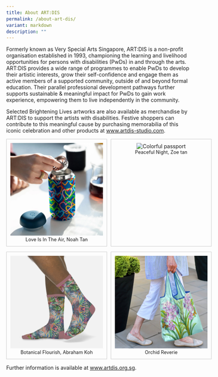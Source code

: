 ```yaml
---
title: About ART:DIS
permalink: /about-art-dis/
variant: markdown
description: ""
---
```

<p>Formerly known as Very Special Arts Singapore, ART:DIS is a non-profit
organisation established in 1993, championing the learning and livelihood
opportunities for persons with disabilities (PwDs) in and through the arts.
ART:DIS provides a wide range of programmes to enable PwDs to develop their
artistic interests, grow their self-confidence and engage them as active
members of a supported community, outside of and beyond formal education.
Their parallel professional development pathways further supports sustainable
&amp; meaningful impact for PwDs to gain work experience, empowering them
to live independently in the community.</p>
<p>Selected Brightening Lives artworks are also available as merchandise
by ART:DIS to support the artists with disabilities. Festive shoppers can
contribute to this meaningful cause by purchasing memorabilia of this iconic
celebration and other products at <a href="http://www.artdis-studio.com" rel="noopener noreferrer nofollow" target="_blank">www.artdis-studio.com</a>.</p>
<p></p>
<div style="text-align: center; width: 550px; margin: auto;" class="isomer-card-grid">
<div style="border: 1;" class="isomer-card">
<img style="width: 100%" height="auto" width="100%" alt="12oz Bottle" src="/images/Carter_Blue_12oz_Noah.jpg">
<div class="isomer-card-body">
<div style="font-size: 0.9em;" class="isomer-card-title">Love Is In The Air, Noah Tan</div>
</div>
</div>
<div style="border: 1;" class="isomer-card">
<img style="width: 80%" height="auto" width="100%" alt="Colorful passport" src="/images/Passport_Zoe.jpg">
<div class="isomer-card-body">
<div style="font-size: 0.9em;" class="isomer-card-title">Peaceful Night, Zoe tan</div>
</div>
</div>
</div>
<p></p>
<div style="text-align: center; width: 550px; margin: auto;" class="isomer-card-grid">
<div style="border: 1;" class="isomer-card">
<img style="width: 100%" height="auto" width="100%" alt="socks" src="/images/Sock_Abraham_min.jpg">
<div class="isomer-card-body">
<div style="font-size: 0.9em;" class="isomer-card-title">Botanical Flourish, Abraham Koh</div>
</div>
</div>
<div style="border: 1;" class="isomer-card">
<img style="width: 100%" height="auto" width="100%" alt="Hand bag" src="/images/Bag_Nicole.jpg">
<div class="isomer-card-body">
<div style="font-size: 0.9em;" class="isomer-card-title">Orchid Reverie</div>
</div>
</div>
</div>
<p>Further information is available at <a href="http://www.artdis.org.sg" rel="noopener noreferrer nofollow" target="_blank">www.artdis.org.sg</a>.</p>
<p></p>

<style>
.isomer-card-grid {
  display: flex;
  flex-wrap: wrap;
  justify-content: center;
  gap: 10px;
  width: 550px;
  margin: auto;
  text-align: center;
}

.isomer-card {
  border: 1px solid #ccc;
  padding: 10px;
  flex: 1 1 calc(50% - 20px);
  box-sizing: border-box;
}

.isomer-card img {
  width: 100%;
  height: auto;
}

.isomer-card-title {
  font-size: 0.9em;
}

/* Responsive Styling */
@media (max-width: 768px) {
  .isomer-card-grid {
    width: 100%;
  }

  .isomer-card {
    flex: 1 1 100%;
  }

  .isomer-card-title {
    font-size: 0.8em;
  }
}

@media (max-width: 480px) {
  .isomer-card {
    padding: 5px;
  }

  .isomer-card-title {
    font-size: 0.7em;
  }
}
</style>
